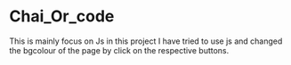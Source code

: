 # Chai_Or_code

This is mainly focus on Js in this project I have tried to use js and changed the bgcolour of the page by click on the respective buttons.
